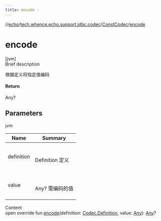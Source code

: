 ```yaml
---
title: encode -
---
```

//[echo](../../index.md)/[tech.whence.echo.support.jdbc.codec](../index.md)/[ConstCodec](index.md)/[encode](encode.md)



# encode  
[jvm]  
Brief description  


根据定义将指定值编码



#### Return  


Any?



## Parameters  
  
jvm  
  
|  Name|  Summary| 
|---|---|
| definition| <br><br>Definition 定义<br><br>
| value| <br><br>Any? 需编码的值<br><br>
  
  
Content  
open override fun [encode](encode.md)(definition: [Codec.Definition](../../tech.whence.echo.codec/-codec/-definition/index.md), value: [Any](https://kotlinlang.org/api/latest/jvm/stdlib/kotlin/-any/index.html)): [Any](https://kotlinlang.org/api/latest/jvm/stdlib/kotlin/-any/index.html)?  



